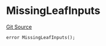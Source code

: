 # MissingLeafInputs

[Git Source](https://github.com/Eoracle/target-contracts/blob/88beedd8b816225fb92696d7d314b9def6318a7e/src/interfaces/Errors.sol)

```solidity
error MissingLeafInputs();
```
